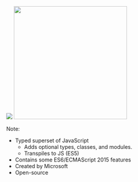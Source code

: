 <img src="img/typescript_foreground_bluprint.svg" />
<img src="img/typescript.svg" height="300px" />

Note:
+ Typed superset of JavaScript
    + Adds optional types, classes, and modules.
    + Transpiles to JS (ES5)
+ Contains some ES6/ECMAScript 2015 features
+ Created by Microsoft
+ Open-source
